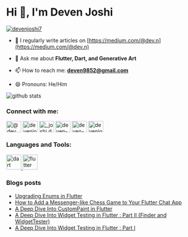 <!--
**deven98/deven98** is a ✨ _special_ ✨ repository because its `README.md` (this file) appears on your GitHub profile.

Here are some ideas to get you started:

- 🔭 I’m currently working on ...
- 🌱 I’m currently learning ...
- 👯 I’m looking to collaborate on ...
- 🤔 I’m looking for help with ...
- 💬 Ask me about ...
- 📫 How to reach me: ...
- 😄 Pronouns: ...
- ⚡ Fun fact: ...
-->

<h1>Hi 👋, I'm Deven Joshi</h1>

<p align="left"> <a href="https://twitter.com/devenjoshi7" target="blank"><img src="https://img.shields.io/twitter/follow/devenjoshi7?logo=twitter&style=for-the-badge" alt="devenjoshi7" /></a> </p>

- 📝 I regularly write articles on [https://medium.com/@dev.n](https://medium.com/@dev.n)

- 💬 Ask me about **Flutter, Dart, and Generative Art**

- 📫 How to reach me: **deven9852@gmail.com**

- 😄 Pronouns: He/Him

![github stats](https://github-readme-stats.vercel.app/api?username=deven98&show_icons=true&hide=issues,contribs)

<h3 align="left">Connect with me:</h3>
<p align="left">
<a href="https://medium.com/@dev.n" target="blank"><img align="center" src="https://raw.githubusercontent.com/rahuldkjain/github-profile-readme-generator/master/src/images/icons/Social/medium.svg" alt="@dev.n" height="30" width="40" /></a>
<a href="https://twitter.com/devenjoshi7" target="blank"><img align="center" src="https://raw.githubusercontent.com/rahuldkjain/github-profile-readme-generator/master/src/images/icons/Social/twitter.svg" alt="devenjoshi7" height="30" width="40" /></a>
<a href="https://instagram.com/_joshi.dev" target="blank"><img align="center" src="https://raw.githubusercontent.com/rahuldkjain/github-profile-readme-generator/master/src/images/icons/Social/instagram.svg" alt="_joshi.dev" height="30" width="40" /></a>
<a href="https://codepen.io/deven-joshi" target="blank"><img align="center" src="https://raw.githubusercontent.com/rahuldkjain/github-profile-readme-generator/master/src/images/icons/Social/codepen.svg" alt="deven-joshi" height="30" width="40" /></a>
<a href="https://linkedin.com/in/deven-joshi-815725b8" target="blank"><img align="center" src="https://raw.githubusercontent.com/rahuldkjain/github-profile-readme-generator/master/src/images/icons/Social/linked-in-alt.svg" alt="deven-joshi-815725b8" height="30" width="40" /></a>
<a href="https://www.youtube.com/c/devenjoshi98" target="blank"><img align="center" src="https://raw.githubusercontent.com/rahuldkjain/github-profile-readme-generator/master/src/images/icons/Social/youtube.svg" alt="devenjoshi98" height="30" width="40" /></a>
</p>

<h3 align="left">Languages and Tools:</h3>
<p align="left"> <a href="https://dart.dev" target="_blank" rel="noreferrer"> <img src="https://www.vectorlogo.zone/logos/dartlang/dartlang-icon.svg" alt="dart" width="40" height="40"/> </a> <a href="https://flutter.dev" target="_blank" rel="noreferrer"> <img src="https://www.vectorlogo.zone/logos/flutterio/flutterio-icon.svg" alt="flutter" width="40" height="40"/> </a> </p>

### Blogs posts
<!-- BLOG-POST-LIST:START -->
- [Upgrading Enums in Flutter](https://medium.com/@dev.n/upgrading-enums-in-flutter-7bba960d17e7?source=rss-abc8b1aeb318------2)
- [How to Add a Messenger-like Chess Game to Your Flutter Chat App](https://medium.com/@dev.n/how-to-add-a-messenger-like-chess-game-to-your-flutter-chat-app-965f1af25aa4?source=rss-abc8b1aeb318------2)
- [A Deep Dive Into CustomPaint in Flutter](https://medium.com/flutter-community/a-deep-dive-into-custompaint-in-flutter-47ab44e3f216?source=rss-abc8b1aeb318------2)
- [A Deep Dive Into Widget Testing in Flutter : Part II &lpar;Finder and WidgetTester&rpar;](https://medium.com/flutter-community/a-deep-dive-into-widget-testing-in-flutter-part-ii-finder-and-widgettester-f76f98b87a90?source=rss-abc8b1aeb318------2)
- [A Deep Dive Into Widget Testing in Flutter : Part I](https://medium.com/flutter-community/a-deep-dive-into-widget-testing-in-flutter-part-i-e1bb07c73e10?source=rss-abc8b1aeb318------2)
<!-- BLOG-POST-LIST:END -->

